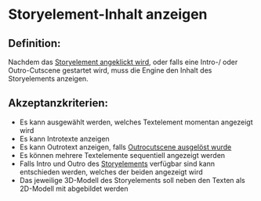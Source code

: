 # Storyelement-Inhalt anzeigen


## Definition:

Nachdem das [Storyelement angeklickt wird](EWE0039.md), oder falls eine Intro-/ oder Outro-Cutscene gestartet wird, muss die Engine den Inhalt des Storyelements anzeigen.

## Akzeptanzkriterien:

- Es kann ausgewählt werden, welches Textelement momentan angezeigt wird
- Es kann Introtexte anzeigen
- Es kann Outrotext anzeigen, falls [Outrocutscene ausgelöst wurde](EWE0042.md)
- Es können mehrere Textelemente sequentiell angezeigt werden
- Falls Intro und Outro des [Storyelements](Storyelement-GE.md) verfügbar sind kann entschieden werden, welches der beiden angezeigt wird
- Das jeweilige 3D-Modell des Storyelements soll neben den Texten als 2D-Modell mit abgebildet werden